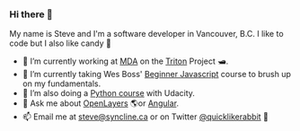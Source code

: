 ### Hi there 👋

My name is Steve and I'm a software developer in Vancouver, B.C. I like to code but I also like candy 🍬

- 🔭 I’m currently working at [MDA](https://www.mdacorporation.com/) on the [Triton](https://www.prnewswire.com/news-releases/mda-to-provide-maritime-command-and-control-solution-to-nato-665650633.html) Project 🛥. 
- 🌱 I’m currently taking Wes Boss' [Beginner Javascript](https://beginnerjavascript.com/) course to brush up on my fundamentals. 
- 🌱 I’m also doing a [Python course](https://github.com/Pierian-Data/Complete-Python-3-Bootcamp) with Udacity. 
- 💬 Ask me about [OpenLayers](https://github.com/openlayers/openlayers) 🌎or [Angular](https://github.com/angular/angular).
- 📫 Email me at [steve@syncline.ca](mailto:steve@syncline.ca) or on Twitter [@quicklikerabbit](https://twitter.com/quicklikerabbit) 🦜

